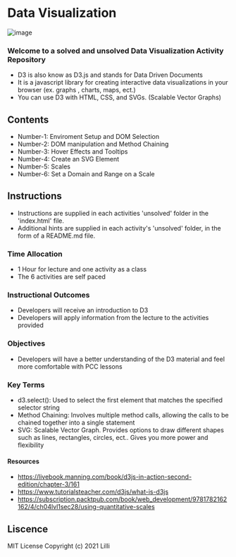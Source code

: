 # Data Visualization

![image](https://user-images.githubusercontent.com/62733242/137766352-ba4a2225-f65f-4677-a53d-1fbe2020297e.png)


### Welcome to a solved and unsolved Data Visualization Activity Repository


- D3 is also know as D3.js and stands for Data Driven Documents
- It is a javascript library for creating interactive data visualizations in your browser (ex. graphs , charts, maps, ect.)
- You can use D3 with HTML, CSS, and SVGs. (Scalable Vector Graphs)

## Contents

- Number-1: Enviroment Setup and DOM Selection
- Number-2: DOM manipulation and Method Chaining
- Number-3: Hover Effects and Tooltips
- Number-4: Create an SVG Element
- Number-5: Scales
- Number-6: Set a Domain and Range on a Scale

## Instructions

- Instructions are supplied in each activities 'unsolved' folder in the 'index.html' file.
- Additional hints are supplied in each activity's 'unsolved' folder, in the form of a README.md file.

### Time Allocation

- 1 Hour for lecture and one activity as a class
- The 6 activities are self paced

### Instructional Outcomes

- Developers will receive an introduction to D3
- Developers will apply information from the lecture to the activities provided

### Objectives 

- Developers will have a better understanding of the D3 material and feel more comfortable with PCC lessons

### Key Terms

- d3.select(): Used to select the first element that matches the specified selector string
- Method Chaining: Involves multiple method calls, allowing the calls to be chained together into a single statement 
- SVG: Scalable Vector Graph. Provides options to draw different shapes such as lines, rectangles, circles, ect.. Gives you more power and flexibility

#### Resources

- https://livebook.manning.com/book/d3js-in-action-second-edition/chapter-3/161
- https://www.tutorialsteacher.com/d3js/what-is-d3js
- https://subscription.packtpub.com/book/web_development/9781782162162/4/ch04lvl1sec28/using-quantitative-scales



## Liscence 

MIT License
Copyright (c) 2021 Lilli

